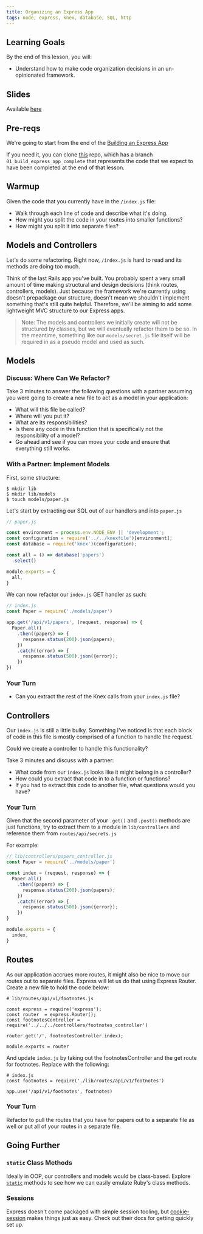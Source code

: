 ```yaml
---
title: Organizing an Express App
tags: node, express, knex, database, SQL, http
---
```


## Learning Goals

By the end of this lesson, you will:

*   Understand how to make code organization decisions in an un-opinionated framework.

## Slides

Available [here](../slides/organizing_an_express_app)

## Pre-reqs

We're going to start from the end of the [Building an Express App](http://backend.turing.io/module4/lessons/express_knex)

If you need it, you can clone [this](https://github.com/turingschool-examples/publications) repo, which has a branch `01_build_express_app_complete` that represents the code that we expect to have been completed at the end of that lesson.

## Warmup

Given the code that you currently have in the `/index.js` file:

* Walk through each line of code and describe what it's doing.
* How might you split the code in your routes into smaller functions?
* How might you split it into separate files?

## Models and Controllers

Let's do some refactoring. Right now, `/index.js` is hard to read and its methods are doing too much.

Think of the last Rails app you've built. You probably spent a very small amount of time making structural and design decisions (think routes, controllers, models). Just because the framework we're currently using doesn't prepackage our structure, doesn't mean we shouldn't implement something that's still quite helpful. Therefore, we'll be aiming to add some lightweight MVC structure to our Express apps.

> Note: The models and controllers we initially create will not be structured by classes, but we will eventually refactor them to be so. In the meantime, something like our `models/secret.js` file itself will be required in as a pseudo model and used as such.

## Models

### Discuss: Where Can We Refactor?

Take 3 minutes to answer the following questions with a partner assuming you were going to create a new file to act as a model in your application:

* What will this file be called?
* Where will you put it?
* What are its responsibilities?
* Is there any code in this function that is specifically not the responsibility of a model?
* Go ahead and see if you can move your code and ensure that everything still works.

### With a Partner: Implement Models

First, some structure:

```
$ mkdir lib
$ mkdir lib/models
$ touch models/paper.js
```

Let's start by extracting our SQL out of our handlers and into `paper.js`

```js
// paper.js

const environment = process.env.NODE_ENV || 'development';
const configuration = require('../../knexfile')[environment];
const database = require('knex')(configuration);

const all = () => database('papers')
  .select()

module.exports = {
  all,
}
```

We can now refactor our `index.js` GET handler as such:

```js
// index.js
const Paper = require('./models/paper')

app.get('/api/v1/papers', (request, response) => {
  Paper.all()
    .then((papers) => {
      response.status(200).json(papers);
    })
    .catch((error) => {
      response.status(500).json({error});
    })
})
```

### Your Turn

- Can you extract the rest of the Knex calls from your `index.js` file?

## Controllers

Our `index.js` is still a little bulky. Something I've noticed is that each block of code in this file is mostly comprised of a function to handle the request.

Could we create a controller to handle this functionality?

Take 3 minutes and discuss with a partner:

* What code from our `index.js` looks like it might belong in a controller?
* How could you extract that code in to a function or functions?
* If you had to extract this code to another file, what questions would you have?

### Your Turn

Given that the second parameter of your `.get()` and `.post()` methods are just functions, try to extract them to a module in `lib/controllers` and reference them from `routes/api/secrets.js`

For example:

```js
// lib/controllers/papers_controller.js
const Paper = require('../models/paper')

const index = (request, response) => {
  Paper.all()
    .then((papers) => {
      response.status(200).json(papers);
    })
    .catch((error) => {
      response.status(500).json({error});
    })
}

module.exports = {
  index,
}
```

## Routes

As our application accrues more routes, it might also be nice to move our routes out to separate files. Express will let us do that using Express Router. Create a new file to hold the code below:

```
# lib/routes/api/v1/footnotes.js

const express = require('express');
const router  = express.Router();
const footnotesController = require('../../../controllers/footnotes_controller')

router.get('/', footnotesController.index);

module.exports = router
```

And update `index.js` by taking out the footnotesController and the get route for footnotes. Replace with the following:

```
# index.js
const footnotes = require('./lib/routes/api/v1/footnotes')

app.use('/api/v1/footnotes', footnotes)
```

### Your Turn

Refactor to pull the routes that you have for papers out to a separate file as well or put all of your routes in a separate file.

## Going Further

### `static` Class Methods

Ideally in OOP, our controllers and models would be class-based. Explore [`static`](https://developer.mozilla.org/en-US/docs/Web/JavaScript/Reference/Classes/static) methods to see how we can easily emulate Ruby's class methods.

### Sessions

Express doesn't come packaged with simple session tooling, but [cookie-session](https://github.com/expressjs/cookie-session) makes things just as easy. Check out their docs for getting quickly set up.
